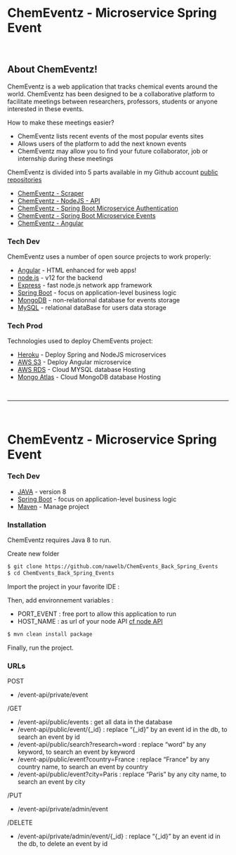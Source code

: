 # ChemEventz - Microservice Spring Event
&nbsp;
## About ChemEventz!

ChemEventz is a web application that tracks chemical events around the world. 
ChemEventz has been designed to be a collaborative platform to facilitate meetings between researchers, professors, students or anyone interested in these events.

How to make these meetings easier?
  - ChemEventz lists recent events of the most popular events sites
  - Allows users of the platform to add the next known events
  - ChemEventz may allow you to find your future collaborator, job or internship during these meetings


ChemEventz is divided into 5 parts available in my Github account  [public repositories][Git]
  - [ChemEventz - Scraper][GitScrap]  
  - [ChemEventz - NodeJS - API][GitNodeJS] 
  - [ChemEventz - Spring Boot Microservice Authentication][GitSpringAuth]
  - [ChemEventz - Spring Boot Microservice Events][GitSpringEvents]
  - [ChemEventz - Angular][GitAngular]

  
### Tech Dev

ChemEventz uses a number of open source projects to work properly:

* [Angular] - HTML enhanced for web apps!
* [node.js] - v12 for the backend
* [Express] - fast node.js network app framework 
* [Spring Boot] - focus on application-level business logic
* [MongoDB] - non-relationnal database for events storage
* [MySQL] - relational dataBase for users data storage

### Tech Prod

Technologies used to deploy ChemEvents project:

* [Heroku] - Deploy Spring and NodeJS microservices
* [AWS S3] - Deploy Angular microservice
* [AWS RDS] - Cloud MYSQL database Hosting
* [Mongo Atlas] - Cloud MongoDB database Hosting

&nbsp;
______________________________________
&nbsp;
# ChemEventz - Microservice Spring Event

### Tech Dev


* [JAVA] - version 8 
* [Spring Boot] - focus on application-level business logic
* [Maven] - Manage project 



### Installation

ChemEventz requires Java 8 to run.

Create new folder

```sh
$ git clone https://github.com/nawelb/ChemEvents_Back_Spring_Events
$ cd ChemEvents_Back_Spring_Events
```
Import the project in your favorite IDE :

Then, add environnement variables :
 - PORT_EVENT : free port to allow this application to run
 - HOST_NAME : as url of your node API [cf node API]
 

```sh
$ mvn clean install package
```

Finally, run the project.

### URLs

POST

- /event-api/private/event

/GET
- /event-api/public/events : get all data in the database
- /event-api/public/event/{_id} : replace “{_id}” by an event id in the db, to search an event by id
- /event-api/public/search?research=word : replace “word” by any keyword, to search an event by keyword
- /event-api/public/event?country=France : replace “France” by any country name, to search an event by country
- /event-api/public/event?city=Paris : replace “Paris” by any city name, to search an event by city

/PUT

- /event-api/private/admin/event

/DELETE

- /event-api/private/admin/event/{_id} : replace “{_id}” by an event id in the db, to delete an event by id




[//]: # (These are reference links used in the body of this note and get stripped out when the markdown processor does its job. There is no need to format nicely because it shouldn't be seen. Thanks SO - http://stackoverflow.com/questions/4823468/store-comments-in-markdown-syntax)

  [Maven]: <https://maven.apache.org/>
  [Java]:<https://www.java.com/fr/download/>
  [Git]: <https://github.com/nawelb>
  [node.js]: <http://nodejs.org>
  [express]: <http://expressjs.com>
  [Angular]: <https://angular.io>
  [Heroku]: <https://heroku.com>
  [Spring Boot]: <https://spring.io/projects/spring-boot>
  [GitAngular]: <https://github.com/nawelb/ChemEvents_Front_Angular_Security>
  [GitSpringEvents]: <https://github.com/nawelb/ChemEvents_Back_Spring_Events>
  [GitSpringAuth]: <https://github.com/nawelb/ChemEvents_Back_Spring_Security>
  [GitNodeJS]: <https://github.com/nawelb/ChemEvents_Back_NodeJS>
  [cf node API]: <https://github.com/nawelb/ChemEvents_Back_NodeJS>
  [GitScrap]: <https://github.com/nawelb/ChemEvents_Scraper>
  [cf scraping project]: <https://github.com/nawelb/ChemEvents_Scraper>
  [AWS S3]: <https://docs.aws.amazon.com/AmazonS3/latest/dev/WebsiteHosting.html>
  [AWS RDS]: <https://aws.amazon.com/fr/rds/>
  [Mongo Atlas]: <https://www.mongodb.com/cloud/atlas>
  [MongoDB]: <https://www.mongodb.com/fr>
  [MySQL]: <https://www.mysql.com/fr/>
